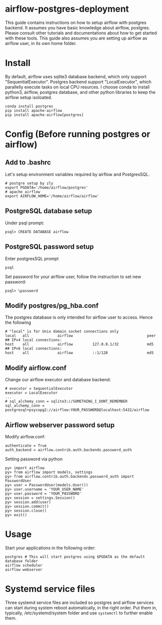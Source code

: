 # airflow-postgres-deployment
This guide contains instructions on how to setup airflow with postgres backend.
It assumes you have basic knowledge about airflow, postgres. Please consult other tutorials and documentations about how to get started with these tools.
This guide also assumes you are setting up airflow as airflow user, in its own home folder.

# Install
By default, airflow uses sqlite3 database backend, which only support "SequentialExecutor". Postgres backend support "LocalExecutor", which parallelly execute tasks on local CPU resurces.
I choose conda to install python3, airflow, postgres database, and other python libraries to keep the airflow setup isoloated.
```
conda install postgres
pip install apache-airflow
pip install apache-airflow[postgres]
```

# Config (Before running postgres or airflow)
## Add to .bashrc
Let's setup environment variables required by airflow and PostgresSQL.
```
# postgre setup by zly
export PGDATA='/home/airflow/postgres'
# apache airflow
export AIRFLOW_HOME='/home/airflow/airflow'
```

## PostgreSQL database setup
Under psql prompt:
```
psql> CREATE DATABASE airflow
```

## PostgreSQL password setup
Enter postgresSQL prompt
```
psql
```

Set password for your airflow user, follow the instruction to set new password:
```
psql> \password
```

## Modify postgres/pg_hba.conf
The postgres database is only intended for airflow user to access. Hence the following
```
# "local" is for Unix domain socket connections only
local   all             airflow                                  peer
## IPv4 local connections:
host    all             airflow         127.0.0.1/32             md5
## IPv6 local connections:
host    all             airflow         ::1/128                  md5
```

## Modify airflow.conf
Change our airflow executor and database backend:
```
# executor = SequentialExecutor
executor = LocalExecutor
...
# sql_alchemy_conn = sqlite3://SOMETHING_I_DONT_REMEMBER
sql_alchemy_conn = postgresql+psycopg2://airflow:YOUR_PASSWORD@localhost:5432/airflow
```

## Airflow webserver password setup
Modify airflow.conf:
```
authenticate = True
auth_backend = airflow.contrib.auth.backends.password_auth
```
Setting password via python
```
py> import airflow
py> from airflow import models, settings
py> from airflow.contrib.auth.backends.password_auth import PasswordUser
py> user = PasswordUser(models.User())
py> user.username = 'YOUR_USER_NAME'
py> user.password = 'YOUR_PASSWORD'
py> session = settings.Session()
py> session.add(user)
py> session.commit()
py> session.close()
py> exit()
```

# Usage
Start your applications in the following order:
```
postgres # This will start postgres using $PGDATA as the default database folder
airflow scheduler
airflow webserver
```

# Systemd service files
Three systemd service files are included so postgres and airflow services can start during system reboot automatically, in the right order.
Put them in, typically, /etc/systemd/system folder and use `systemctl` to further enable them.
